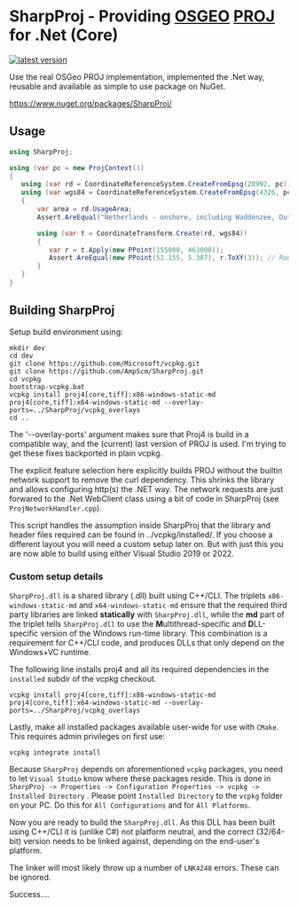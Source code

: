 # SharpProj - Providing [OSGEO](https://www.osgeo.org/projects/proj/) [PROJ](https://proj.org/) for .Net (Core)

[![latest version](https://img.shields.io/nuget/v/SharpProj)](https://www.nuget.org/packages/SharpProj)

Use the real OSGeo PROJ implementation, implemented the .Net way, reusable and available as simple to use package on NuGet.

https://www.nuget.org/packages/SharpProj/

## Usage

```csharp
using SharpProj;

using (var pc = new ProjContext())
{
   using (var rd = CoordinateReferenceSystem.CreateFromEpsg(28992, pc))
   using (var wgs84 = CoordinateReferenceSystem.CreateFromEpsg(4326, pc))
   {
       var area = rd.UsageArea;
       Assert.AreEqual("Netherlands - onshore, including Waddenzee, Dutch Wadden Islands and 12-mile offshore coastal zone.", area.Name);

       using (var t = CoordinateTransform.Create(rd, wgs84))
       {
          var r = t.Apply(new PPoint(155000, 463000));
          Assert.AreEqual(new PPoint(52.155, 5.387), r.ToXY(3)); // Round to 3 decimals for easy testing
       }
   }
}
```

## Building SharpProj
Setup build environment using:

    mkdir dev
    cd dev
    git clone https://github.com/Microsoft/vcpkg.git
    git clone https://github.com/AmpScm/SharpProj.git
    cd vcpkg
    bootstrap-vcpkg.bat
    vcpkg install proj4[core,tiff]:x86-windows-static-md proj4[core,tiff]:x64-windows-static-md --overlay-ports=../SharpProj/vcpkg_overlays
    cd ..
    
The '--overlay-ports' argument makes sure that Proj4 is build in a compatible way, and the (current) last
version of PROJ is used. I'm trying to get these fixes backported in plain vcpkg.

The explicit feature selection here explicitly builds PROJ without the builtin network support to remove the curl dependency. This shrinks
the library and allows configuring http(s) the .NET way. The network requests are just forwared to the .Net WebClient class using a bit
of code in SharpProj (see `ProjNetworkHandler.cpp`).

This script handles the assumption inside SharpProj that the library and header files required can be found in ../vcpkg/installed/<triplet>.
If you choose a different layout you will need a custom setup later on. But with just this you are now able to build using either Visual Studio
2019 or 2022.

### Custom setup details

`SharpProj.dll` is a shared library (.dll) built using C++/CLI. The triplets `x86-windows-static-md` and `x64-windows-static-md` ensure that the
required third party libraries are linked **statically** with `SharpProj.dll`, while the **md** part of the triplet tells `SharpProj.dll` to use
the **M**ultithread-specific and **D**LL-specific version of the Windows run-time library. This combination is a requirement for C++/CLI
code, and produces DLLs that only depend on the Windows+VC runtime.

The following line installs proj4 and all its required dependencies in the `installed` subdir of the vcpkg checkout.
```
vcpkg install proj4[core,tiff]:x86-windows-static-md proj4[core,tiff]:x64-windows-static-md --overlay-ports=../SharpProj/vcpkg_overlays
```

Lastly, make all installed packages available user-wide for use with `CMake`. This requires admin privileges on first use:

```
vcpkg integrate install
```

Because `SharpProj` depends on aforementioned `vcpkg` packages, you need to let `Visual Studio` know where these packages reside. This is done in `SharpProj -> Properties -> Configuration Properties -> vcpkg -> Installed Directory` . Please point `Installed Directory` to the `vcpkg` folder on your PC. Do this for `All Configurations` and for `All Platforms`.

Now you are ready to build the `SharpProj.dll`. As this DLL has been built using C++/CLI it is (unlike C#) not platform neutral, and the correct (32/64-bit) version needs to be linked against, depending on the end-user's platform.

The linker will most likely throw up a number of `LNK4248` errors. These can be ignored.

Success....


